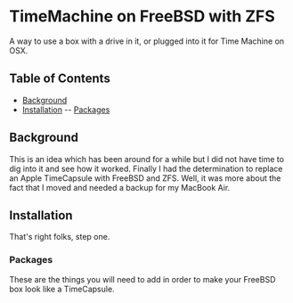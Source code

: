 # TimeMachine on FreeBSD with ZFS
A way to use a box with a drive in it, or plugged into it for Time Machine on OSX.

## Table of Contents
- [Background](#background)
- [Installation](#installation)
-- [Packages](#packages)
## Background
This is an idea which has been around for a while but I did not have time to dig
into it and see how it worked. Finally I had the determination to replace an 
Apple TimeCapsule with FreeBSD and ZFS. Well, it was more about the fact that I
moved and needed a backup for my MacBook Air. 

## Installation
That's right folks, step one.

### Packages
These are the things you will need to add in order to make your FreeBSD box look
like a TimeCapsule.
